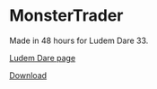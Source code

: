 # MonsterTrader
Made in 48 hours for Ludem Dare 33.

[Ludem Dare page](http://ludumdare.com/compo/ludum-dare-33/?action=preview&uid=22688)

[Download](https://drive.google.com/file/d/0BwGhngGtAvCtc1ZaNjB1cFZ2dFE/view)


